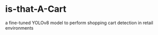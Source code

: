 # is-that-A-Cart
a fine-tuned YOLOv8 model to perform shopping cart detection in retail environments
